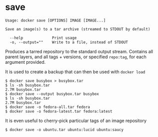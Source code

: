 <!--[metadata]>
+++
title = "save"
description = "The save command description and usage"
keywords = ["tarred, repository, backup"]
[menu.main]
parent = "smn_cli"
+++
<![end-metadata]-->

# save

    Usage: docker save [OPTIONS] IMAGE [IMAGE...]

    Save an image(s) to a tar archive (streamed to STDOUT by default)

      --help             Print usage
      -o, --output=""    Write to a file, instead of STDOUT

Produces a tarred repository to the standard output stream.
Contains all parent layers, and all tags + versions, or specified `repo:tag`, for
each argument provided.

It is used to create a backup that can then be used with `docker load`

    $ docker save busybox > busybox.tar
    $ ls -sh busybox.tar
    2.7M busybox.tar
    $ docker save --output busybox.tar busybox
    $ ls -sh busybox.tar
    2.7M busybox.tar
    $ docker save -o fedora-all.tar fedora
    $ docker save -o fedora-latest.tar fedora:latest

It is even useful to cherry-pick particular tags of an image repository

    $ docker save -o ubuntu.tar ubuntu:lucid ubuntu:saucy

